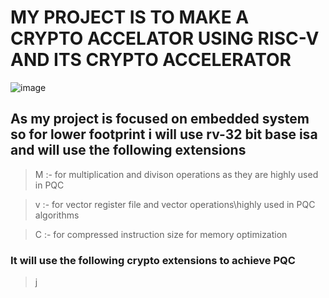 # MY PROJECT IS TO MAKE A CRYPTO ACCELATOR USING RISC-V AND ITS CRYPTO ACCELERATOR 

![image](https://external-preview.redd.it/gcc-14-adds-support-for-risc-v-vector-crypto-extensions-v0-pW3I95P1elu3u-1x2K5472pX7QkuN_Y6klMtlgm_ft8.jpg?auto=webp&s=2fd61e79813b8b14076b1e922d60a995ac898939)
## As my project is focused on embedded system so for lower footprint i will use rv-32 bit base isa and will use the following extensions 
> M :- for multiplication and divison operations as they are highly used in PQC

> v :- for vector register file and vector operations\highly used in PQC algorithms

> C :- for compressed instruction size for memory optimization

###  It will use the following crypto extensions to achieve PQC
> j

